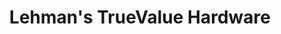 ---
title: "Lehman's TrueValue Hardware"
url: /fort-benton/lehmans-truevalue-hardware/
shop: doityourself
---